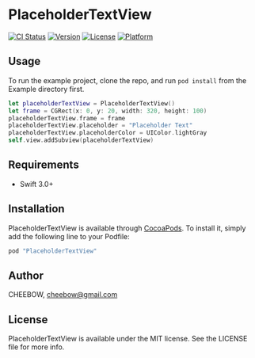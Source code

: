 # PlaceholderTextView

[![CI Status](http://img.shields.io/travis/CHEEBOW/PlaceholderTextView.svg?style=flat)](https://travis-ci.org/CHEEBOW/PlaceholderTextView)
[![Version](https://img.shields.io/cocoapods/v/PlaceholderTextView.svg?style=flat)](http://cocoapods.org/pods/PlaceholderTextView)
[![License](https://img.shields.io/cocoapods/l/PlaceholderTextView.svg?style=flat)](http://cocoapods.org/pods/PlaceholderTextView)
[![Platform](https://img.shields.io/cocoapods/p/PlaceholderTextView.svg?style=flat)](http://cocoapods.org/pods/PlaceholderTextView)

## Usage

To run the example project, clone the repo, and run `pod install` from the Example directory first.

```swift
let placeholderTextView = PlaceholderTextView()
let frame = CGRect(x: 0, y: 20, width: 320, height: 100)
placeholderTextView.frame = frame
placeholderTextView.placeholder = "Placeholder Text"
placeholderTextView.placeholderColor = UIColor.lightGray
self.view.addSubview(placeholderTextView)
```

## Requirements

- Swift 3.0+

## Installation

PlaceholderTextView is available through [CocoaPods](http://cocoapods.org). To install
it, simply add the following line to your Podfile:

```ruby
pod "PlaceholderTextView"
```

## Author

CHEEBOW, cheebow@gmail.com

## License

PlaceholderTextView is available under the MIT license. See the LICENSE file for more info.
